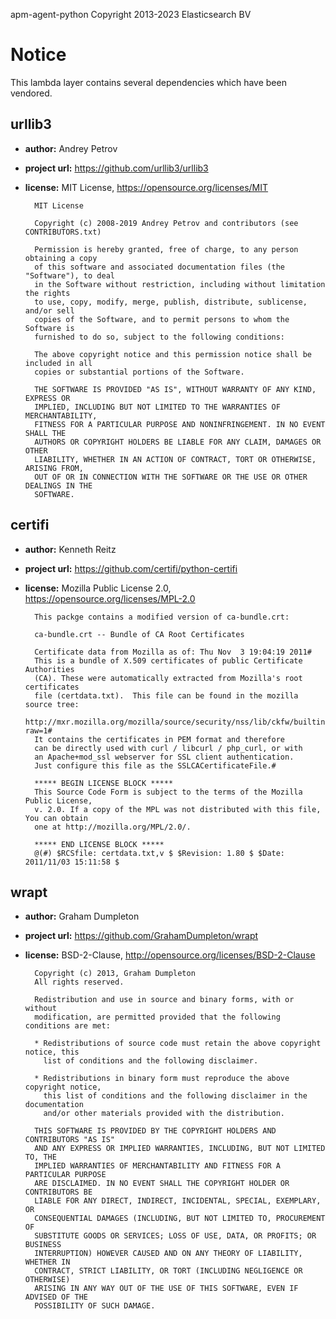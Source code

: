 apm-agent-python Copyright 2013-2023 Elasticsearch BV

# Notice

This lambda layer contains several dependencies which have been vendored.

## urllib3

-   **author:** Andrey Petrov
-   **project url:** https://github.com/urllib3/urllib3
-   **license:** MIT License, https://opensource.org/licenses/MIT

          MIT License

          Copyright (c) 2008-2019 Andrey Petrov and contributors (see CONTRIBUTORS.txt)

          Permission is hereby granted, free of charge, to any person obtaining a copy
          of this software and associated documentation files (the "Software"), to deal
          in the Software without restriction, including without limitation the rights
          to use, copy, modify, merge, publish, distribute, sublicense, and/or sell
          copies of the Software, and to permit persons to whom the Software is
          furnished to do so, subject to the following conditions:

          The above copyright notice and this permission notice shall be included in all
          copies or substantial portions of the Software.

          THE SOFTWARE IS PROVIDED "AS IS", WITHOUT WARRANTY OF ANY KIND, EXPRESS OR
          IMPLIED, INCLUDING BUT NOT LIMITED TO THE WARRANTIES OF MERCHANTABILITY,
          FITNESS FOR A PARTICULAR PURPOSE AND NONINFRINGEMENT. IN NO EVENT SHALL THE
          AUTHORS OR COPYRIGHT HOLDERS BE LIABLE FOR ANY CLAIM, DAMAGES OR OTHER
          LIABILITY, WHETHER IN AN ACTION OF CONTRACT, TORT OR OTHERWISE, ARISING FROM,
          OUT OF OR IN CONNECTION WITH THE SOFTWARE OR THE USE OR OTHER DEALINGS IN THE
          SOFTWARE.

## certifi

-   **author:** Kenneth Reitz
-   **project url:** https://github.com/certifi/python-certifi
-   **license:** Mozilla Public License 2.0, https://opensource.org/licenses/MPL-2.0

          This packge contains a modified version of ca-bundle.crt:

          ca-bundle.crt -- Bundle of CA Root Certificates

          Certificate data from Mozilla as of: Thu Nov  3 19:04:19 2011#
          This is a bundle of X.509 certificates of public Certificate Authorities
          (CA). These were automatically extracted from Mozilla's root certificates
          file (certdata.txt).  This file can be found in the mozilla source tree:
          http://mxr.mozilla.org/mozilla/source/security/nss/lib/ckfw/builtins/certdata.txt?raw=1#
          It contains the certificates in PEM format and therefore
          can be directly used with curl / libcurl / php_curl, or with
          an Apache+mod_ssl webserver for SSL client authentication.
          Just configure this file as the SSLCACertificateFile.#

          ***** BEGIN LICENSE BLOCK *****
          This Source Code Form is subject to the terms of the Mozilla Public License,
          v. 2.0. If a copy of the MPL was not distributed with this file, You can obtain
          one at http://mozilla.org/MPL/2.0/.

          ***** END LICENSE BLOCK *****
          @(#) $RCSfile: certdata.txt,v $ $Revision: 1.80 $ $Date: 2011/11/03 15:11:58 $

## wrapt

-   **author:** Graham Dumpleton
-   **project url:** https://github.com/GrahamDumpleton/wrapt
-   **license:** BSD-2-Clause, http://opensource.org/licenses/BSD-2-Clause

          Copyright (c) 2013, Graham Dumpleton
          All rights reserved.

          Redistribution and use in source and binary forms, with or without
          modification, are permitted provided that the following conditions are met:

          * Redistributions of source code must retain the above copyright notice, this
            list of conditions and the following disclaimer.

          * Redistributions in binary form must reproduce the above copyright notice,
            this list of conditions and the following disclaimer in the documentation
            and/or other materials provided with the distribution.

          THIS SOFTWARE IS PROVIDED BY THE COPYRIGHT HOLDERS AND CONTRIBUTORS "AS IS"
          AND ANY EXPRESS OR IMPLIED WARRANTIES, INCLUDING, BUT NOT LIMITED TO, THE
          IMPLIED WARRANTIES OF MERCHANTABILITY AND FITNESS FOR A PARTICULAR PURPOSE
          ARE DISCLAIMED. IN NO EVENT SHALL THE COPYRIGHT HOLDER OR CONTRIBUTORS BE
          LIABLE FOR ANY DIRECT, INDIRECT, INCIDENTAL, SPECIAL, EXEMPLARY, OR
          CONSEQUENTIAL DAMAGES (INCLUDING, BUT NOT LIMITED TO, PROCUREMENT OF
          SUBSTITUTE GOODS OR SERVICES; LOSS OF USE, DATA, OR PROFITS; OR BUSINESS
          INTERRUPTION) HOWEVER CAUSED AND ON ANY THEORY OF LIABILITY, WHETHER IN
          CONTRACT, STRICT LIABILITY, OR TORT (INCLUDING NEGLIGENCE OR OTHERWISE)
          ARISING IN ANY WAY OUT OF THE USE OF THIS SOFTWARE, EVEN IF ADVISED OF THE
          POSSIBILITY OF SUCH DAMAGE.
